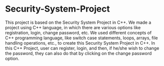 # Security-System-Project

This project is based on the Security System Project in C++. We made a project using C++ language, in which there are various options like registration, login, change password, etc. We used different concepts of C++ programming language, like switch case statements, loops, arrays, file handling operations, etc., to create this Security System Project in C++. In this C++ Project, user can register, login, and then, if he/she wish to change the password, they can also do that by clicking on the change password option.
